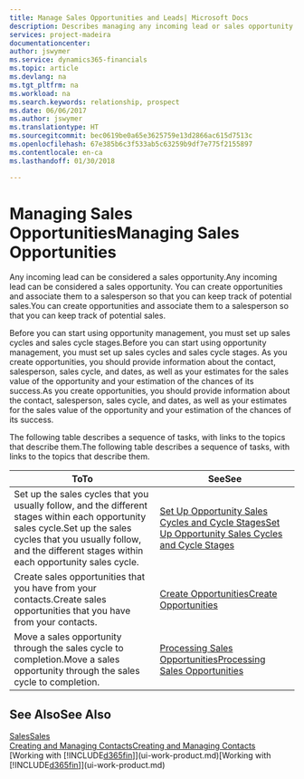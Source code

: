 ```yaml
---
title: Manage Sales Opportunities and Leads| Microsoft Docs
description: Describes managing any incoming lead or sales opportunity in Finance and Operations, Business edition,  and associating the opportunity with a salesperson to keep track of potential sales.
services: project-madeira
documentationcenter: 
author: jswymer
ms.service: dynamics365-financials
ms.topic: article
ms.devlang: na
ms.tgt_pltfrm: na
ms.workload: na
ms.search.keywords: relationship, prospect
ms.date: 06/06/2017
ms.author: jswymer
ms.translationtype: HT
ms.sourcegitcommit: bec0619be0a65e3625759e13d2866ac615d7513c
ms.openlocfilehash: 67e385b6c3f533ab5c63259b9df7e775f2155897
ms.contentlocale: en-ca
ms.lasthandoff: 01/30/2018

---
```

# <a name="managing-sales-opportunities"></a><span data-ttu-id="44504-103">Managing Sales Opportunities</span><span class="sxs-lookup"><span data-stu-id="44504-103">Managing Sales Opportunities</span></span>
<span data-ttu-id="44504-104">Any incoming lead can be considered a sales opportunity.</span><span class="sxs-lookup"><span data-stu-id="44504-104">Any incoming lead can be considered a sales opportunity.</span></span> <span data-ttu-id="44504-105">You can create opportunities and associate them to a salesperson so that you can keep track of potential sales.</span><span class="sxs-lookup"><span data-stu-id="44504-105">You can create opportunities and associate them to a salesperson so that you can keep track of potential sales.</span></span>

<span data-ttu-id="44504-106">Before you can start using opportunity management, you must set up sales cycles and sales cycle stages.</span><span class="sxs-lookup"><span data-stu-id="44504-106">Before you can start using opportunity management, you must set up sales cycles and sales cycle stages.</span></span> <span data-ttu-id="44504-107">As you create opportunities, you should provide information about the contact, salesperson, sales cycle, and dates, as well as your estimates for the sales value of the opportunity and your estimation of the chances of its success.</span><span class="sxs-lookup"><span data-stu-id="44504-107">As you create opportunities, you should provide information about the contact, salesperson, sales cycle, and dates, as well as your estimates for the sales value of the opportunity and your estimation of the chances of its success.</span></span>

<span data-ttu-id="44504-108">The following table describes a sequence of tasks, with links to the topics that describe them.</span><span class="sxs-lookup"><span data-stu-id="44504-108">The following table describes a sequence of tasks, with links to the topics that describe them.</span></span>

| <span data-ttu-id="44504-109">To</span><span class="sxs-lookup"><span data-stu-id="44504-109">To</span></span> | <span data-ttu-id="44504-110">See</span><span class="sxs-lookup"><span data-stu-id="44504-110">See</span></span> |
| --- | --- |
| <span data-ttu-id="44504-111">Set up the sales cycles that you usually follow, and the different stages within each opportunity sales cycle.</span><span class="sxs-lookup"><span data-stu-id="44504-111">Set up the sales cycles that you usually follow, and the different stages within each opportunity sales cycle.</span></span> |[<span data-ttu-id="44504-112">Set Up Opportunity Sales Cycles and Cycle Stages</span><span class="sxs-lookup"><span data-stu-id="44504-112">Set Up Opportunity Sales Cycles and Cycle Stages</span></span>](marketing-how-setup-opportunity-sales-cycles-stages.md) |
| <span data-ttu-id="44504-113">Create sales opportunities that you have from your contacts.</span><span class="sxs-lookup"><span data-stu-id="44504-113">Create sales opportunities that you have from your contacts.</span></span> |[<span data-ttu-id="44504-114">Create Opportunities</span><span class="sxs-lookup"><span data-stu-id="44504-114">Create Opportunities</span></span>](marketing-how-create-opportunities.md) |
| <span data-ttu-id="44504-115">Move a sales opportunity through the sales cycle to completion.</span><span class="sxs-lookup"><span data-stu-id="44504-115">Move a sales opportunity through the sales cycle to completion.</span></span> |[<span data-ttu-id="44504-116">Processing Sales Opportunities</span><span class="sxs-lookup"><span data-stu-id="44504-116">Processing Sales Opportunities</span></span>](marketing-processing-sales-opportunities.md) |

## <a name="see-also"></a><span data-ttu-id="44504-117">See Also</span><span class="sxs-lookup"><span data-stu-id="44504-117">See Also</span></span>
[<span data-ttu-id="44504-118">Sales</span><span class="sxs-lookup"><span data-stu-id="44504-118">Sales</span></span>](sales-manage-sales.md)  
[<span data-ttu-id="44504-119">Creating and Managing Contacts</span><span class="sxs-lookup"><span data-stu-id="44504-119">Creating and Managing Contacts</span></span>](marketing-contacts.md)  
<span data-ttu-id="44504-120">[Working with [!INCLUDE[d365fin](includes/d365fin_md.md)]](ui-work-product.md)</span><span class="sxs-lookup"><span data-stu-id="44504-120">[Working with [!INCLUDE[d365fin](includes/d365fin_md.md)]](ui-work-product.md)</span></span>

